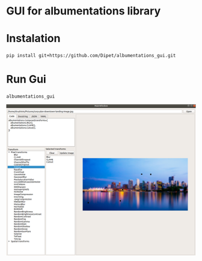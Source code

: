 # GUI for albumentations library

# Instalation

`pip install git+https://github.com/Dipet/albumentations_gui.git`

# Run Gui

`albumentations_gui`

![window](main_window.png)